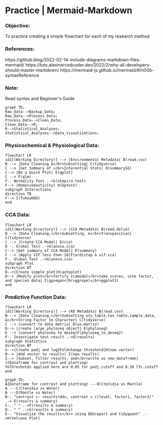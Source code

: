 # Practice | Mermaid-Markdown
 
<h3 align="left">Objective:</h3>
  To practice creating a simple flowchart for each of my research method
  
<h3 align="left">References:</h3>
  https://github.blog/2022-02-14-include-diagrams-markdown-files-mermaid/
  https://tuts.alexmercedcoder.dev/2022/2/why-all-developers-should-master-markdown/
  https://mermaid-js.github.io/mermaid/#/n00b-syntaxReference
  
<h3 align="left">Note:</h3>
  Read syntax and Beginner's Guide
  
  ```mermaid
  graph TD;
  Raw_Data-->Backup_Data;
  Raw_Data-->Process_Data;
  Process_Data-->Clean_Data;
  Clean_Data-->R;
  R-->Statistical_Analyses;
  Statistical_Analyses-->Data_visualizations;
  ```
  
<h3 align="left">Physicochemical & Physiological Data:</h3>
  
```mermaid
flowchart LR
id1[(Working Directory)] --> |Environmental Metadata| B(read.csv)
B --> |Data Cleaning &</br>Subsetting| C(tidyverse)
C --> |Get Summary of </br>Inferential Stats| D(summarySE)
C--> |Do a Quick Plot| E(qplot)
C --> F(glm)
F-. Normality Test .->G(shapiro.test)
F--> |Homoscedasticity| H(bptest)
subgraph Interactions
direction TB
F--> I(TukeyHSD)
end

```

<h3 align="left">CCA Data:</h3>

```mermaid
flowchart LR
id1[(Working Directory)] --> |CCA Metadata| B(read.delim)
B --> |Data Cleaning,</br>Subsetting, &</br>Transposition| C(tidyverse)
C --> |Create CCA Model| D(cca)
D -. Global Test .->G(anova.cca)
C--> |Get summary of CCA Model| E(summary)
C --> |Apply VIF less than 10|F(ordistep & vif.cca)
F-. Global Test .->G(anova.cca)
subgraph Plot
direction BT
D-->|Create simple plot|H(autoplot)
D--> |Modify plot</br>fortify ccamodel</br>take scores, site factor, and species data| I(ggvegan</br>ggrepel</br>ggplot2)
end

```
<h3 align="left">Predictive Function Data:</h3>

```mermaid
flowchart LR
id1[(Working Directory)] --> |KO Metadata| B(read.csv)
B --> |Data Cleaning,</br>Subsetting otu_table,tax_table,sample_data, &</br>String Factor to Character| C(tidyverse)
C --> |convert to data matrix| D(as.matrix)
D--> |create large phyloseq object| E(phyloseq)
E --> |convert phyloseq to deseq|F(phyloseq_to_deseq2)
F-. Investigate test result .->G(results)
subgraph Statistics
direction BT
G-->|Create padj and log2Foldchange threshold|H(new vector)
H--> |Add vector to results| I(new results)
I--> |Subset, Filter results, and</br>write as new dataframe| J(Dataframe for contrast and plotting)
%%Thresholds applied here are 0.05 for padj.cutoff and 0.58 lfc.cutoff
end
```

```mermaid
graph TD;
A{Dataframe for contrast and plotting} ---B(Ctenidia vs Mantle) 
A ---C(Ctenidia vs Water)
A ---D(Mantle vs Water)
B-. "contrast <- results(dds, contrast = c(level, factor1, factor2)" .-> E(results & summary)
C-. " " .->F(results & summary)
D-. " " .->G(results & summary)
E-. "Visualize the results</br> using DEGreport and tidyquant" .->H(Volcano Plot)
```
